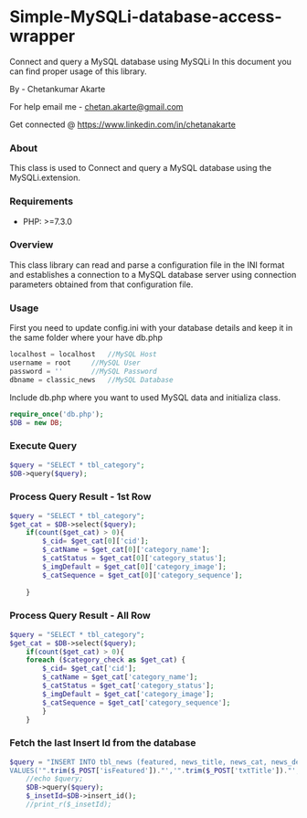 # Simple-MySQLi-database-access-wrapper
Connect and query a MySQL database using MySQLi
In this document you can find proper usage of this library.

By - Chetankumar Akarte

For help email me - chetan.akarte@gmail.com

Get connected @ https://www.linkedin.com/in/chetanakarte

### About
This class is used to Connect and query a MySQL database using the MySQLi.extension.

### Requirements
- PHP: >=7.3.0

### Overview
This class library can read and parse a configuration file in the INI format and establishes a connection to a MySQL database server using connection parameters obtained from that configuration file.


### Usage
First you need to update config.ini with your database details and keep it in the same folder where your have db.php
```php
localhost = localhost 	//MySQL Host 
username = root		//MySQL User
password = ''		//MySQL Password
dbname = classic_news	//MySQL Database
```

Include db.php where you want to used MySQL data and initializa class.

```php
require_once('db.php');
$DB = new DB;
```

### Execute Query

```php
$query = "SELECT * tbl_category";
$DB->query($query);

```

### Process Query Result - 1st Row

```php
$query = "SELECT * tbl_category";
$get_cat = $DB->select($query);
	if(count($get_cat) > 0){
		$_cid= $get_cat[0]['cid'];
		$_catName = $get_cat[0]['category_name'];
		$_catStatus = $get_cat[0]['category_status'];
		$_imgDefault = $get_cat[0]['category_image'];
		$_catSequence = $get_cat[0]['category_sequence'];
		
	}
```

### Process Query Result - All Row

```php
$query = "SELECT * tbl_category";
$get_cat = $DB->select($query);
	if(count($get_cat) > 0){
	foreach ($category_check as $get_cat) {
		$_cid= $get_cat['cid'];
		$_catName = $get_cat['category_name'];
		$_catStatus = $get_cat['category_status'];
		$_imgDefault = $get_cat['category_image'];
		$_catSequence = $get_cat['category_sequence'];
		}
	}
```


### Fetch the last Insert Id from the database

```php
$query = "INSERT INTO tbl_news (featured, news_title, news_cat, news_description, news_cover_img,published_on)
VALUES('".trim($_POST['isFeatured'])."','".trim($_POST['txtTitle'])."','".$_cid."','".$strDummy."','".$file_name."', now())";
	//echo $query;
	$DB->query($query);
	$_insetId=$DB->insert_id();
	//print_r($_insetId);
```
